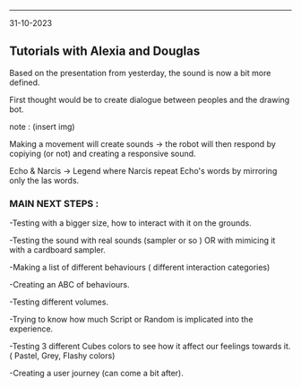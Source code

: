 ___
31-10-2023
## Tutorials with Alexia and Douglas

Based on the presentation from yesterday, the sound is now a bit more defined.

First thought would be to create dialogue between peoples and the drawing bot.

note : (insert img)

Making a movement will create sounds -> the robot will then respond by copiying (or not) and creating a responsive sound.

Echo & Narcis -> Legend where Narcis repeat Echo's words by mirroring only the las words.

### MAIN NEXT STEPS : 

-Testing with a bigger size, how to interact with it on the grounds.

-Testing the sound with real sounds (sampler or so ) OR with mimicing it with a cardboard sampler.

-Making a list of different behaviours ( different interaction categories)

-Creating an ABC of behaviours.

-Testing different volumes.

-Trying to know how much Script or Random is implicated into the experience.

-Testing 3 different Cubes colors to see how it affect our feelings towards it. ( Pastel, Grey, Flashy colors)

-Creating a user journey (can come a bit after).